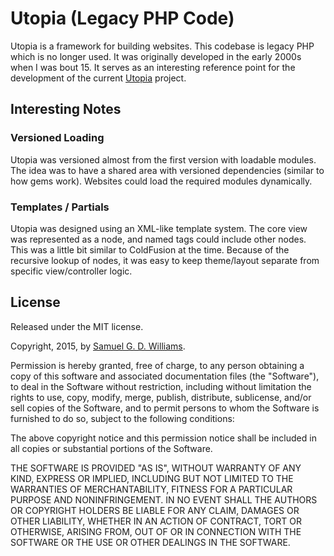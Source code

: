 # Utopia (Legacy PHP Code)

Utopia is a framework for building websites. This codebase is legacy PHP which is no longer used. It was originally developed in the early 2000s when I was bout 15. It serves as an interesting reference point for the development of the current [Utopia](https://github.com/ioquatix/utopia) project.

## Interesting Notes

### Versioned Loading

Utopia was versioned almost from the first version with loadable modules. The idea was to have a shared area with versioned dependencies (similar to how gems work). Websites could load the required modules dynamically.

### Templates / Partials

Utopia was designed using an XML-like template system. The core view was represented as a node, and named tags could include other nodes. This was a little bit similar to ColdFusion at the time. Because of the recursive lookup of nodes, it was easy to keep theme/layout separate from specific view/controller logic.

## License

Released under the MIT license.

Copyright, 2015, by [Samuel G. D. Williams](http://www.codeotaku.com/samuel-williams).

Permission is hereby granted, free of charge, to any person obtaining a copy
of this software and associated documentation files (the "Software"), to deal
in the Software without restriction, including without limitation the rights
to use, copy, modify, merge, publish, distribute, sublicense, and/or sell
copies of the Software, and to permit persons to whom the Software is
furnished to do so, subject to the following conditions:

The above copyright notice and this permission notice shall be included in
all copies or substantial portions of the Software.

THE SOFTWARE IS PROVIDED "AS IS", WITHOUT WARRANTY OF ANY KIND, EXPRESS OR
IMPLIED, INCLUDING BUT NOT LIMITED TO THE WARRANTIES OF MERCHANTABILITY,
FITNESS FOR A PARTICULAR PURPOSE AND NONINFRINGEMENT. IN NO EVENT SHALL THE
AUTHORS OR COPYRIGHT HOLDERS BE LIABLE FOR ANY CLAIM, DAMAGES OR OTHER
LIABILITY, WHETHER IN AN ACTION OF CONTRACT, TORT OR OTHERWISE, ARISING FROM,
OUT OF OR IN CONNECTION WITH THE SOFTWARE OR THE USE OR OTHER DEALINGS IN
THE SOFTWARE.
